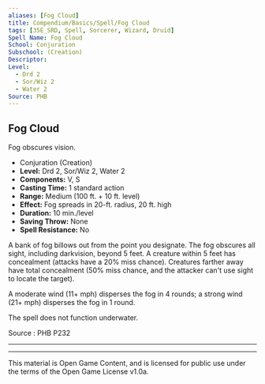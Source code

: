 ```yaml
---
aliases: [Fog Cloud]
title: Compendium/Basics/Spell/Fog Cloud
tags: [35E_SRD, Spell, Sorcerer, Wizard, Druid]
Spell Name: Fog Cloud
School: Conjuration
Subschool: (Creation)
Descriptor: 
Level:
  - Drd 2
  - Sor/Wiz 2
  - Water 2
Source: PHB
---
```



## Fog Cloud

Fog obscures vision.

*   Conjuration (Creation)
*   **Level:** Drd 2, Sor/Wiz 2, Water 2
*   **Components:** V, S
*   **Casting Time:** 1 standard action
*   **Range:** Medium (100 ft. + 10 ft. level)
*   **Effect:** Fog spreads in 20-ft. radius, 20 ft. high
*   **Duration:** 10 min./level
*   **Saving Throw:** None
*   **Spell Resistance:** No

<p>A bank of fog billows out from the point you designate. The fog obscures all sight, including darkvision, beyond 5 feet. A creature within 5 feet has concealment (attacks have a 20% miss chance). Creatures farther away have total concealment (50% miss chance, and the attacker can't use sight to locate the target).</p><p>A moderate wind (11+ mph) disperses the fog in 4 rounds; a strong wind (21+ mph) disperses the fog in 1 round.</p><p>The spell does not function underwater.</p>

Source : PHB P232

---

---

This material is Open Game Content, and is licensed for public use under
the terms of the Open Game License v1.0a.
